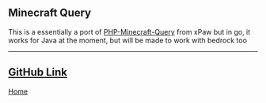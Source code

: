 ## Minecraft Query
This is a essentially a port of [PHP-Minecraft-Query](https://github.com/xpaw/php-minecraft-query) from xPaw
but in go, it works for Java at the moment, but will be made to work with bedrock too

---
[GitHub Link](https://github.com/keloran/minecraft-query)
---
[Home](/)


